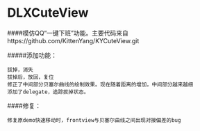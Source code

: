 # DLXCuteView
####模仿QQ“一键下班”功能。主要代码来自https://github.com/KittenYang/KYCuteView.git

#####添加功能：

	拔掉，消失
	拔掉后，放回，复位
	修正了中间部分贝塞尔曲线的绘制效果。现在随着距离的增加，中间部分越来越细
	添加了delegate，追踪拔掉状态。

####修复：

	修复原demo快速移动时，frontview与贝塞尔曲线之间出现对接偏差的bug


